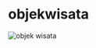 # objekwisata

![objek wisata](https://user-images.githubusercontent.com/93784246/201676103-c9762541-6497-441d-a822-2fcb2392b1cf.jpg)

